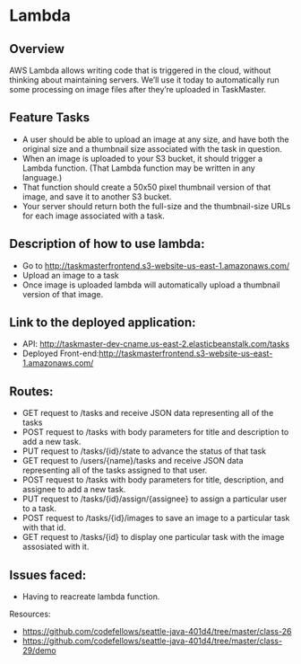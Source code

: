 # Lambda

## Overview
AWS Lambda allows writing code that is triggered in the cloud, without thinking about maintaining servers. 
We’ll use it today to automatically run some processing on image files after they’re uploaded in TaskMaster.

## Feature Tasks
- A user should be able to upload an image at any size, and have both the original size and a thumbnail size associated with the task in question.
- When an image is uploaded to your S3 bucket, it should trigger a Lambda function. (That Lambda function may be written in any language.)
- That function should create a 50x50 pixel thumbnail version of that image, and save it to another S3 bucket.
- Your server should return both the full-size and the thumbnail-size URLs for each image associated with a task.

## Description of how to use lambda:
- Go to http://taskmasterfrontend.s3-website-us-east-1.amazonaws.com/
- Upload an image to a task
- Once image is uploaded lambda will automatically upload a thumbnail version of that image.


## Link to the deployed application:
- API: http://taskmaster-dev-cname.us-east-2.elasticbeanstalk.com/tasks
- Deployed Front-end:http://taskmasterfrontend.s3-website-us-east-1.amazonaws.com/ 


## Routes:
- GET request to /tasks and receive JSON data representing all of the tasks
- POST request to /tasks with body parameters for title and description to add a new task.
- PUT request to /tasks/{id}/state to advance the status of that task
- GET request to /users/{name}/tasks and receive JSON data representing all of the tasks assigned to that user.
- POST request to /tasks with body parameters for title, description, and assignee to add a new task.
- PUT request to /tasks/{id}/assign/{assignee} to assign a particular user to a task.
- POST request to /tasks/{id}/images to save an image to a particular task with that id.
- GET request to /tasks/{id} to display one particular task with the image assosiated with it.


## Issues faced:
- Having to reacreate lambda function.

Resources:
- https://github.com/codefellows/seattle-java-401d4/tree/master/class-26
- https://github.com/codefellows/seattle-java-401d4/tree/master/class-29/demo
